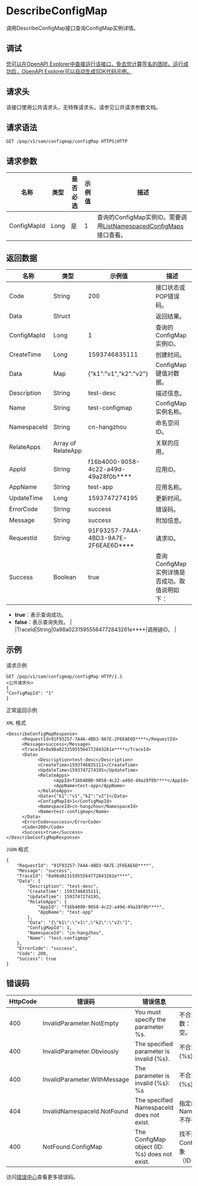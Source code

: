 # DescribeConfigMap

调用DescribeConfigMap接口查询ConfigMap实例详情。

## 调试

[您可以在OpenAPI Explorer中直接运行该接口，免去您计算签名的困扰。运行成功后，OpenAPI Explorer可以自动生成SDK代码示例。](https://api.aliyun.com/#product=sae&api=DescribeConfigMap&type=ROA&version=2019-05-06)

## 请求头

该接口使用公共请求头，无特殊请求头。请参见公共请求参数文档。

## 请求语法

```
GET /pop/v1/sam/configmap/configMap HTTPS|HTTP
```

## 请求参数

|名称|类型|是否必选|示例值|描述|
|--|--|----|---|--|
|ConfigMapId|Long|是|1|查询的ConfigMap实例ID。需要调用[ListNamespacedConfigMaps](~~176917~~)接口查看。 |

## 返回数据

|名称|类型|示例值|描述|
|--|--|---|--|
|Code|String|200|接口状态或POP错误码。 |
|Data|Struct| |返回结果。 |
|ConfigMapId|Long|1|查询的ConfigMap实例ID。 |
|CreateTime|Long|1593746835111|创建时间。 |
|Data|Map|\{"k1":"v1","k2":"v2"\}|ConfigMap键值对数据。 |
|Description|String|test-desc|描述信息。 |
|Name|String|test-configmap|ConfigMap实例名称。 |
|NamespaceId|String|cn-hangzhou|命名空间ID。 |
|RelateApps|Array of RelateApp| |关联的应用。 |
|AppId|String|f16b4000-9058-4c22-a49d-49a28f0b\*\*\*\*|应用ID。 |
|AppName|String|test-app|应用名称。 |
|UpdateTime|Long|1593747274195|更新时间。 |
|ErrorCode|String|success|错误码。 |
|Message|String|success|附加信息。 |
|RequestId|String|91F93257-7A4A-4BD3-9A7E-2F6EAE6D\*\*\*\*|请求ID。 |
|Success|Boolean|true|查询ConfigMap实例详情是否成功。取值说明如下：

 -   **true**：表示查询成功。
-   **false**：表示查询失败。 |
|TraceId|String|0a98a02315955564772843261e\*\*\*\*|调用链ID。 |

## 示例

请求示例

```
GET /pop/v1/sam/configmap/configMap HTTP/1.1
<公共请求头>
{
"ConfigMapId": "1"
}
```

正常返回示例

`XML` 格式

```
<DescribeConfigMapResponse>
      <RequestId>91F93257-7A4A-4BD3-9A7E-2F6EAE6D****</RequestId>
      <Message>success</Message>
      <TraceId>0a98a02315955564772843261e****</TraceId>
      <Data>
            <Description>test-desc</Description>
            <CreateTime>1593746835111</CreateTime>
            <UpdateTime>1593747274195</UpdateTime>
            <RelateApps>
                  <AppId>f16b4000-9058-4c22-a49d-49a28f0b****</AppId>
                  <AppName>test-app</AppName>
            </RelateApps>
            <Data>{"k1":"v1","k2":"v2"}</Data>
            <ConfigMapId>1</ConfigMapId>
            <NamespaceId>cn-hangzhou</NamespaceId>
            <Name>test-configmap</Name>
      </Data>
      <ErrorCode>success</ErrorCode>
      <Code>200</Code>
      <Success>true</Success>
</DescribeConfigMapResponse>
```

`JSON` 格式

```
{
    "RequestId": "91F93257-7A4A-4BD3-9A7E-2F6EAE6D****",
    "Message": "success",
    "TraceId": "0a98a02315955564772843261e****",
    "Data": {
        "Description": "test-desc",
        "CreateTime": 1593746835111,
        "UpdateTime": 1593747274195,
        "RelateApps": {
            "AppId": "f16b4000-9058-4c22-a49d-49a28f0b****",
            "AppName": "test-app"
        },
        "Data": "{\"k1\":\"v1\",\"k2\":\"v2\"}",
        "ConfigMapId": 1,
        "NamespaceId": "cn-hangzhou",
        "Name": "test-configmap"
    },
    "ErrorCode": "success",
    "Code": 200,
    "Success": true
}
```

## 错误码

|HttpCode|错误码|错误信息|描述|
|--------|---|----|--|
|400|InvalidParameter.NotEmpty|You must specify the parameter %s.|不合法的参数：%s不能为空。|
|400|InvalidParameter.Obviously|The specified parameter is invalid \{%s\}.|不合法的参数\{%s\}。|
|400|InvalidParameter.WithMessage|The parameter is invalid \{%s\}: %s|不合法的参数\{%s\}：%s。|
|404|InvalidNamespaceId.NotFound|The specified NamespaceId does not exist.|指定的NamespaceId不存在。|
|400|NotFound.ConfigMap|The ConfigMap object \(ID: %s\) does not exist.|找不到ConfigMap对象（ID=%s）。|

访问[错误中心](https://error-center.aliyun.com/status/product/sae)查看更多错误码。

